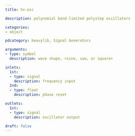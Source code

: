 ```yaml
---
title: hv.osc

description: polynomial band-limited polystep oscillators

categories:
- object

pdcategory: heavylib, Signal Generators

arguments:
- type: symbol
  description: wave shape, <sine, saw, or square>

inlets:
  1st:
  - type: signal
    description: frequency input
  2nd:
  - type: float
    description: phase reset

outlets:
  1st:
  - type: signal
    description: oscillator output

draft: false
---
```


